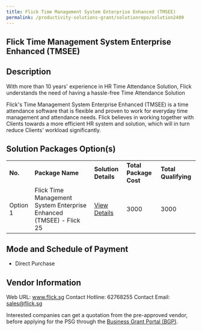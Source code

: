 ```yaml
---
title: Flick Time Management System Enterprise Enhanced (TMSEE)
permalink: /productivity-solutions-grant/solutionrepo/solution2409
---
```


## Flick Time Management System Enterprise Enhanced (TMSEE)

## Description

With more than 10 years' experience in HR Time Attendance Solution, Flick understands the need of having a hassle-free Time Attendance Solution

Flick's Time Management System Enterprise Enhanced (TMSEE) is a time attendance software that is flexible and proven to work for everyday time management and attendance needs. Flick believes in working together with Clients towards a more efficient HR system and solution, which will in turn reduce Clients' workload significantly.

## Solution Packages Option(s)

<table>
<tr>
<td><b>No.</b></td>
<td><b>Package Name</b></td>
<td><b>Solution Details</b></td>
<td><b>Total Package Cost</b></td>
<td><b>Total Qualifying</b></td>
</tr>
<tr>
<td>Option 1</td>
<td>Flick Time Management System Enterprise Enhanced (TMSEE) - Flick 25</td>
<td><a href='https://www.gobusiness.gov.sg/images/psg/Flick_Solutions_20200968_Desensitised_Annex_3_Part_1.pdf'>View Details</a></td>
<td>3000</td>
<td>3000</td>
</tr>
</table>

## Mode and Schedule of Payment

 - Direct Purchase

## Vendor Information

 Web URL: www.flick.sg 
Contact Hotline: 62768255 
Contact Email: sales@flick.sg 


Interested companies can get a quotation from the pre-approved vendor, before applying for the PSG through the <a href='https://www.businessgrants.gov.sg/'>Business Grant Portal (BGP)</a>.

<script src="/jquery/resize-tables.js"></script>
